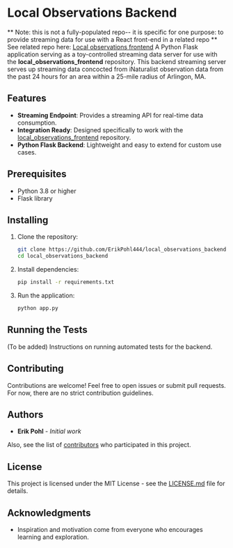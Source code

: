 # Local Observations Backend

** Note: this is not a fully-populated repo-- it is specific for one purpose: to provide streaming data for use with a React front-end in a related repo **
See related repo here: <a href="https://github.com/ErikPohl444/local_observations_frontend">Local observations frontend</a>
A Python Flask application serving as a toy-controlled streaming data server for use with the **local_observations_frontend** repository.
This backend streaming server serves up streaming data concocted from iNaturalist observation data from the past 24 hours for an area within a 25-mile radius of Arlingon, MA.

## Features

- **Streaming Endpoint**: Provides a streaming API for real-time data consumption.
- **Integration Ready**: Designed specifically to work with the [local_observations_frontend](https://github.com/ErikPohl444/local_observations_frontend) repository.
- **Python Flask Backend**: Lightweight and easy to extend for custom use cases.

## Prerequisites

- Python 3.8 or higher
- Flask library

## Installing

1. Clone the repository:
   ```bash
   git clone https://github.com/ErikPohl444/local_observations_backend.git
   cd local_observations_backend
   ```

2. Install dependencies:
   ```bash
   pip install -r requirements.txt
   ```

3. Run the application:
   ```bash
   python app.py
   ```

## Running the Tests

(To be added) Instructions on running automated tests for the backend.

## Contributing

Contributions are welcome! Feel free to open issues or submit pull requests. For now, there are no strict contribution guidelines.

## Authors

- **Erik Pohl** - *Initial work*

Also, see the list of [contributors](https://github.com/ErikPohl444/local_observations_backend/graphs/contributors) who participated in this project.

## License

This project is licensed under the MIT License - see the [LICENSE.md](LICENSE.md) file for details.

## Acknowledgments

- Inspiration and motivation come from everyone who encourages learning and exploration.
